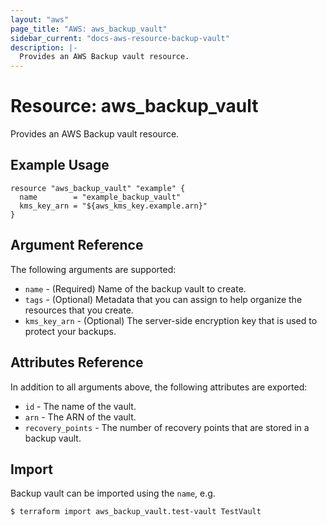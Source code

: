 ```yaml
---
layout: "aws"
page_title: "AWS: aws_backup_vault"
sidebar_current: "docs-aws-resource-backup-vault"
description: |-
  Provides an AWS Backup vault resource.
---
```


# Resource: aws_backup_vault

Provides an AWS Backup vault resource.

## Example Usage

```hcl
resource "aws_backup_vault" "example" {
  name        = "example_backup_vault"
  kms_key_arn = "${aws_kms_key.example.arn}"
}
```

## Argument Reference

The following arguments are supported:

* `name` - (Required) Name of the backup vault to create.
* `tags` - (Optional) Metadata that you can assign to help organize the resources that you create.
* `kms_key_arn` - (Optional) The server-side encryption key that is used to protect your backups.

## Attributes Reference

In addition to all arguments above, the following attributes are exported:

* `id` - The name of the vault.
* `arn` - The ARN of the vault.
* `recovery_points` - The number of recovery points that are stored in a backup vault.

## Import

Backup vault can be imported using the `name`, e.g.

```
$ terraform import aws_backup_vault.test-vault TestVault
```
